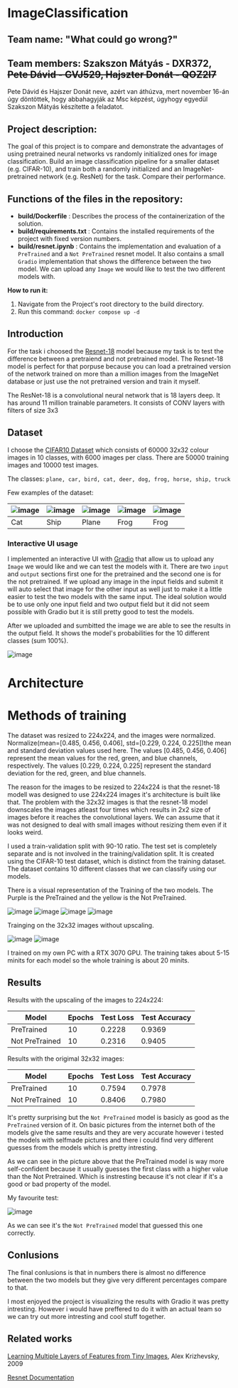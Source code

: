 # ImageClassification
## Team name: "What could go wrong?"

## Team members: Szakszon Mátyás - DXR372, ~~Pete Dávid - GVJ529, Hajszter Donát - QOZ2I7~~

Pete Dávid és Hajszer Donát neve, azért van áthúzva, mert november 16-án úgy döntöttek, hogy abbahagyják az Msc képzést, úgyhogy egyedül Szakszon Mátyás készítette a feladatot.

## Project description:

The goal of this project is to compare and demonstrate the advantages of using pretrained neural networks vs randomly initialized ones for image classification. Build an image classification pipeline for a smaller dataset (e.g. CIFAR-10), and train both a randomly initialized and an ImageNet-pretrained network (e.g. ResNet) for the task. Compare their performance.

## Functions of the files in the repository:
- **build/Dockerfile** : Describes the process of the containerization of the solution.
- **build/requirements.txt** : Contains the installed requirements of the project with fixed version numbers.
- **build/resnet.ipynb** : Contains the implementation and evaluation of a `PreTrained` and a `Not PreTrained` resnet model. It also contains a small `Gradio` implementation that shows the difference between the two model. We can upload any `Image` we would like to test the two different models with.

 
**How to run it:** 
1. Navigate from the Project's root directory to the build directory.
2. Run this command: ```docker compose up -d```

## Introduction

For the task i choosed the [Resnet-18](https://pytorch.org/hub/pytorch_vision_resnet/) model because my task is to test the difference between a pretraiend and not pretrained model. The Resnet-18 model is perfect for that porpuse because you can load a pretrained version of the network trained on more than a million images from the ImageNet database or just use the not pretrained version and train it myself.

The ResNet-18 is a convolutional neural network that is 18 layers deep. It has around 11 million trainable parameters. It consists of CONV layers with filters of size 3x3

## Dataset
I choose the [CIFAR10 Dataset](https://www.cs.toronto.edu/~kriz/cifar.html) which  consists of 60000 32x32 colour images in 10 classes, with 6000 images per class. There are 50000 training images and 10000 test images.

The classes: `plane, car, bird, cat, deer, dog, frog, horse, ship, truck`

Few examples of the dataset:

| ![image](https://github.com/Matyiko/ImageClassification/assets/73035410/b262a315-b6a4-4081-8c8e-007c7ac2d39f)| ![image](https://github.com/Matyiko/ImageClassification/assets/73035410/96775d16-74a5-4ec7-866f-3099ab19b23f) | ![image](https://github.com/Matyiko/ImageClassification/assets/73035410/27d96882-f9da-4631-93c8-da2508537cbe)  | ![image](https://github.com/Matyiko/ImageClassification/assets/73035410/24809a72-e0dc-4c83-a86f-93e53d8b23ea) | ![image](https://github.com/Matyiko/ImageClassification/assets/73035410/4bf5eecb-7a98-4035-b9d8-6aba828dd1b4)
|----------------------|--------|------------|---------------|-----|
| Cat|Ship|Plane|Frog|Frog

### Interactive UI usage

I implemented an interactive UI with [Gradio](https://www.gradio.app/docs/interface) that allow us to upload any `Image` we would like and we can test the models with it. There are two `input` and `output` sections first one for the pretrained and the second one is for the not pretrained. 
If we upload any image in the input fields and submit it will auto select that image for the other input as well just to make it a little easier to test the two models with the same input. The ideal solution would be to use only one input field and two output field but it did not seem possible with Gradio but it is still pretty good to test the models.

After we uploaded and sumbitted the image we are able to see the results in the output field. It shows the model's probabilities for the 10 different classes (sum 100%).

![image](https://github.com/Matyiko/ImageClassification/assets/73035410/ecfcc41e-78e4-47a4-87d2-317d063cda4c)

# Architecture

# Methods of training

The dataset was resized to 224x224, and the images were normalized. Normalize(mean=[0.485, 0.456, 0.406], std=[0.229, 0.224, 0.225])the mean and standard deviation values used here. The values [0.485, 0.456, 0.406] represent the mean values for the red, green, and blue channels, respectively. The values [0.229, 0.224, 0.225] represent the standard deviation for the red, green, and blue channels.

The reason for the images to be resized to 224x224 is that the resnet-18 modell was designed to use 224x224 images it's architecture is built like that. 
The problem with the 32x32 images is that the resnet-18 model downscales the images atleast four times which results in 2x2 size of images before it reaches the convolutional layers. We can assume that it was not designed to deal with small images without resizing them even if it looks weird.

I used a train-validation split with 90-10 ratio. The test set is completely separate and is not involved in the training/validation split. It is created using the CIFAR-10 test dataset, which is distinct from the training dataset.
The dataset contains 10 different classes that we can classify using our models.

There is a visual representation of the Training of the two models.
The Purple is the PreTrained and the yellow is the Not PreTrained.

![image](https://github.com/Matyiko/ImageClassification/assets/73035410/2e2ffc76-9fb2-4e9f-a282-ed909486de19)
![image](https://github.com/Matyiko/ImageClassification/assets/73035410/1796acd8-80f5-4561-b0f6-efd123e9f5b8)
![image](https://github.com/Matyiko/ImageClassification/assets/73035410/71cf492f-57fc-4bbc-9470-b7fb43b6bd98)
![image](https://github.com/Matyiko/ImageClassification/assets/73035410/2f9e55b2-47fc-44f2-bf7f-5cddead194dd)

Trainging on the 32x32 images without upscaling.

![image](https://github.com/Matyiko/ImageClassification/assets/73035410/36d51352-19e0-4271-a3eb-ed518269ea15)
![image](https://github.com/Matyiko/ImageClassification/assets/73035410/1b620b0f-b94e-4f97-a5df-679e04aec927)

I trained on my own PC with a RTX 3070 GPU.
The training takes about 5-15 minits for each model so the whole training is about 20 minits.

## Results

Results with the upscaling of the images to 224x224:

| Model                | Epochs | Test Loss  | Test Accuracy |
|----------------------|--------|------------|---------------|
| PreTrained           | 10     | 0.2228     | 0.9369        |
| Not PreTrained       | 10     | 0.2316     | 0.9405        | 

Results with the origimal 32x32 images:

| Model                | Epochs | Test Loss  | Test Accuracy |
|----------------------|--------|------------|---------------|
| PreTrained           | 10     | 0.7594     | 0.7978        |
| Not PreTrained       | 10     | 0.8406     | 0.7980        | 

It's pretty surprising but the `Not PreTrained` model is basicly as good as the `PreTrained` version of it.
On basic pictures from the internet both of the models give the same results and they are very accurate however i tested the models with selfmade pictures and there i could find very different guesses from the models which is pretty intresting.

As we can see in the picture above that the PreTrained model is way more self-confident because it usually guesses the first class with a higher value than the Not Pretrained. Which is instresting because it's not clear if it's a good or bad property of the model.

My favourite test:

![image](https://github.com/Matyiko/ImageClassification/assets/73035410/1bf3a483-ebf0-4fa4-8fa2-be39b75804b0)

As we can see it's the `Not PreTrained` model that guessed this one correctly.

## Conlusions

The final conlusions is that in numbers there is almost no difference between the two models but they give very different percentages compare to that.

I most enjoyed the project is visualizing the results with Gradio it was pretty intresting.  However i would have preffered to do it with an actual team so we can try out more intresting and cool stuff together.

## Related works
[Learning Multiple Layers of Features from Tiny Images](https://www.cs.toronto.edu/~kriz/learning-features-2009-TR.pdf), Alex Krizhevsky, 2009

[Resnet Documentation](https://arxiv.org/abs/1512.03385)
